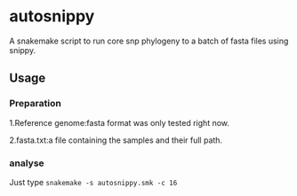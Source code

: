 # autosnippy
A snakemake script to run core snp phylogeny to a batch of fasta files using snippy.
## Usage
### Preparation
1.Reference genome:fasta format was only tested right now.

2.fasta.txt:a file containing the samples and their full path.

### analyse
Just type
`
snakemake -s autosnippy.smk -c 16
`


